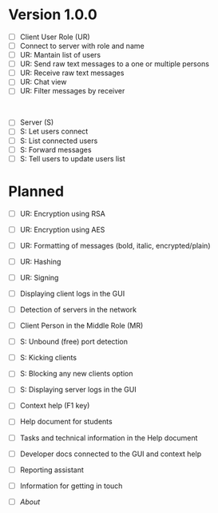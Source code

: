 # Version 1.0.0

- [ ] Client User Role (UR)
- [ ] Connect to server with role and name
- [ ] UR: Mantain list of users
- [ ] UR: Send raw text messages to a one or multiple persons
- [ ] UR: Receive raw text messages
- [ ] UR: Chat view
- [ ] UR: Filter messages by receiver

<br>

- [ ] Server (S)
- [ ] S: Let users connect
- [ ] S: List connected users
- [ ] S: Forward messages
- [ ] S: Tell users to update users list

# Planned

- [ ] UR: Encryption using RSA
- [ ] UR: Encryption using AES
- [ ] UR: Formatting of messages (bold, italic, encrypted/plain)
- [ ] UR: Hashing
- [ ] UR: Signing
- [ ] Displaying client logs in the GUI

- [ ] Detection of servers in the network
- [ ] Client Person in the Middle Role (MR)

- [ ] S: Unbound (free) port detection
- [ ] S: Kicking clients
- [ ] S: Blocking any new clients option
- [ ] S: Displaying server logs in the GUI

- [ ] Context help (F1 key)
- [ ] Help document for students
- [ ] Tasks and technical information in the Help document
- [ ] Developer docs connected to the GUI and context help
- [ ] Reporting assistant
- [ ] Information for getting in touch
- [ ] *About*
